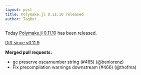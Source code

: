 ```yaml
---
layout: post
title: Polymake.jl 0.11.10 released
author: TagBot
---
```


Today [Polymake.jl 0.11.10](https://github.com/oscar-system/Polymake.jl/releases/tag/v0.11.10) has
been released.

[Diff since v0.11.9](https://github.com/oscar-system/Polymake.jl/compare/v0.11.9...v0.11.10)


**Merged pull requests:**
- gc preserve oscarnumber string (#465) (@benlorenz)
- Fix precompilation warnings downstream (#466) (@thofma)
